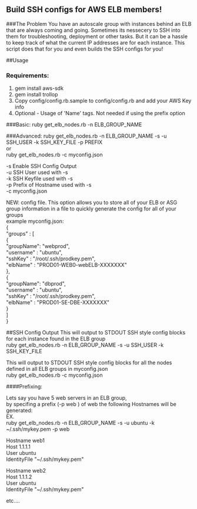 ## Build SSH configs for AWS ELB members!

###The Problem
You have an autoscale group with instances behind an ELB that are always coming and going.  Sometimes its nessecery to SSH into them for troubleshooting, deployment or other tasks.  But it can be a hassle to keep track of what the current IP addresses are for each instance.  This script does that for you and even builds the SSH configs for you!

##Usage

### Requirements:
1. gem install aws-sdk
2. gem install trollop
3. Copy config/config.rb.sample to config/config.rb and add your AWS Key info
4. Optional - Usage of 'Name' tags.  Not needed if using the prefix option

###Basic:
ruby get_elb_nodes.rb -n ELB_GROUP_NAME

###Advanced:
ruby get_elb_nodes.rb -n ELB_GROUP_NAME -s -u SSH_USER -k SSH_KEY_FILE -p PREFIX<br>
or<br>
ruby get_elb_nodes.rb -c myconfig.json<br>

  -s Enable SSH Config Output<br>
  -u SSH User used with -s<br>
  -k SSH Keyfile used with -s<br>
  -p Prefix of Hostname used with -s<br>
  -c myconfig.json<br>

NEW: config file.  This option allows you to store all of your ELB or ASG group information in a file to quickly generate the config for all of your groups<br>
example myconfig.json:<br>
{<br>
        "groups" : [<br>
        {<br>
                "groupName": "webprod",<br>
                "username" : "ubuntu",<br>
                "sshKey"   : "/root/.ssh/prodkey.pem",<br>
                "elbName"  : "PROD01-WEB0-webELB-XXXXXXX"<br>
        },<br>
        {<br>
                "groupName": "dbprod",<br>
                "username" : "ubuntu",<br>
                "sshKey"   : "/root/.ssh/prodkey.pem",<br>
                "elbName"  : "PROD01-SE-DBE-XXXXXXX"<br>
        }<br>
        ]<br>
}<br>


##SSH Config Output
This will output to STDOUT SSH style config blocks for each instance found in the ELB group<br>
ruby get_elb_nodes.rb -n ELB_GROUP_NAME -s -u SSH_USER -k SSH_KEY_FILE

This will output to STDOUT SSH style config blocks for all the nodes defined in all ELB groups in myconfig.json<br>
ruby get_elb_nodes.rb -c myconfig.json<br>


####Prefixing:

Lets say you have 5 web servers in an ELB group,<br>
by specifing a prefix (-p web ) of web the following Hostnames will be generated:<br>
EX. <br>
ruby get_elb_nodes.rb -n ELB_GROUP_NAME -s -u ubuntu -k ~/.ssh/mykey.pem -p web

Hostname web1<br>
Host 1.1.1.1<br>
User ubuntu<br>
IdentityFile "~/.ssh/mykey.pem"

Hostname web2<br>
Host 1.1.1.2<br>
User ubuntu<br>
IdentityFile "~/.ssh/mykey.pem"

etc....
